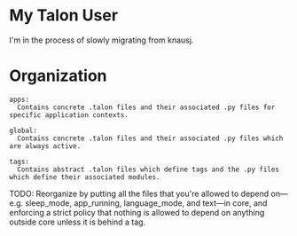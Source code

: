 # My Talon User

I'm in the process of slowly migrating from knausj.

# Organization


```
apps:
  Contains concrete .talon files and their associated .py files for specific application contexts.

global:
  Contains concrete .talon files and their associated .py files which are always active.

tags:
  Contains abstract .talon files which define tags and the .py files which define their associated modules.
```

TODO: Reorganize by putting all the files that you're allowed to depend on—e.g. sleep_mode, app_running, language_mode, and text—in core, and enforcing a strict policy that nothing is allowed to depend on anything outside core unless it is behind a tag.